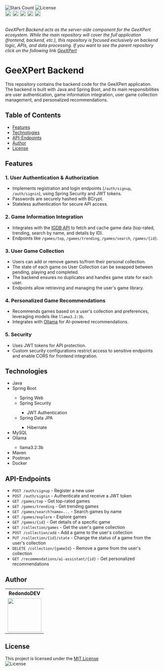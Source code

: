 <div id="Badges1">
    <img alt="Stars Count" src="https://img.shields.io/github/stars/RedondoDev/GeeXPert-Backend?style=flat-square&color=yellow">
    <img alt="License" src="https://img.shields.io/badge/License-MIT-purple?style=flat-square">    
</div>
<div id="Badges2">
    <img alt="Java" src="https://img.shields.io/badge/java-%23ED8B00.svg?style=for-the-badge&logo=openjdk&logoColor=white" height="20">
    <img alt="Spring Boot" src="https://img.shields.io/badge/Spring_Boot-6DB33F?style=for-the-badge&logo=spring-boot&logoColor=white" height="20">
    <img alt="MySQL" src="https://img.shields.io/badge/MySQL-005C84?style=for-the-badge&logo=mysql&logoColor=white" height="20">
    <img alt="Docker" src="https://img.shields.io/badge/Docker-2CA5E0?style=for-the-badge&logo=docker&logoColor=white" height="20">
    <img alt="Postman" src="https://img.shields.io/badge/Postman-FF6C37?style=for-the-badge&logo=Postman&logoColor=white" height="20">
</div>

<br>

*GeeXPert Backend acts as the server-side component for the GeeXPert ecosystem. While the main repository will cover the full application (frontend, backend, etc.), this repository is focused exclusively on backend logic, APIs, and data processing. If you want to see the parent repository click on the following link <a href="https://github.com/RedondoDev/GeeXPert">GeeXPert</a>*

# GeeXPert Backend

This repository contains the backend code for the GeeXPert application. The backend is built with Java and Spring Boot, and its main responsibilities are user authentication, game information integration,  user game collection management, and personalized recommendations.

## Table of Contents
- [Features](#features)
- [Technologies](#technologies)
- [API-Endpoints](#api-endpoints)
- [Author](#author)
- [License](#license)

## Features

### 1. User Authentication & Authorization
- Implements registration and login endpoints (`/auth/signup`, `/auth/signin`), using Spring Security and JWT tokens.
- Passwords are securely hashed with BCrypt.
- Stateless authentication for secure API access.

### 2. Game Information Integration
- Integrates with the <a href="https://api-docs.igdb.com/#getting-started">IGDB API</a> to fetch and cache game data (top-rated, trending, search by name, and details by ID).
- Endpoints like `/games/top`, `/games/trending`, `/games/search`, `/games/{id}`.

### 3. User Game Collection
- Users can add or remove games to/from their personal collection.
- The state of each game on User Collection can be swapped between pending, playing and completed.
- The backend ensures no duplicates and handles game state for each user.
- Endpoints allow retrieving and managing the user's game library.

### 4. Personalized Game Recommendations
- Recommends games based on a user's collection and preferences, leveraging models like `llama3.2:3b`.
- Integrates with <a href="https://github.com/ollama/ollama">Ollama</a> for AI-powered recommendations.

### 5. Security
- Uses JWT tokens for API protection.
- Custom security configurations restrict access to sensitive endpoints and enable CORS for frontend integration.

## Technologies

<ul>
    <li>Java</li>
    <li>Spring Boot</li>
    <ul>
      <li>Spring Web</li>
      <li>Spring Security</li>
      <ul>
        <li>JWT Authentication</li>
      </ul>
      <li>Spring Data JPA</li>
      <ul>
        <li>Hibernate</li>
      </ul>
    </ul>
    <li>MySQL</li>
    <li>Ollama</li>
    <ul>
      <li>llama3.2:3b</li>
    </ul>
    <li>Maven</li>
    <li>Postman</li>
    <li>Docker</li>
    </ul>
</ul>

## API-Endpoints

- `POST /auth/signup` - Register a new user
- `POST /auth/signin` - Authenticate and receive a JWT token
- `GET /games/top` - Get top-rated games
- `GET /games/trending` - Get trending games
- `GET /games/search?name=...` - Search games by name
- `GET /games/explore` - Explore games
- `GET /games/{id}` - Get details of a specific game
- `GET /collection/games` - Get the user's game collection
- `POST /collection/add` - Add a game to the user's collection
- `PUT /collection/{id}/state` - Change the status of a game from the user's collection
- `DELETE /collection/{gameId}` - Remove a game from the user's collection
- `GET /recommendations/ai-assistant/{id}` - Get personalized recommendations

## Author

<table>
    <tr>
        <th>RedondoDEV</th>    
    </tr>
    <tr>        
        <td>
            <a href="https://github.com/RedondoDev">
                <img src="https://avatars.githubusercontent.com/u/163606882?v=1" width="110px"> 
            </a>
        </td>
    </tr>
</table>

## License

This project is licensed under the [MIT License](https://github.com/RedondoDev/GeeXPert-Backend/blob/master/README.md)  
<img alt="License" src="https://img.shields.io/badge/License-MIT-purple?style=flat-square">    

